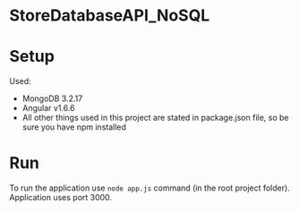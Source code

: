 # StoreDatabaseAPI_NoSQL
# Setup
Used:
- MongoDB 3.2.17
- Angular v1.6.6
- All other things used in this project are stated in package.json file, so be sure you have npm installed

# Run
To run the application use `node app.js` command (in the root project folder). Application uses port 3000.